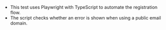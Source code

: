 - This test uses Playwright with TypeScript to automate the registration flow. 
- The script checks whether an error is shown when using a public email domain. 
